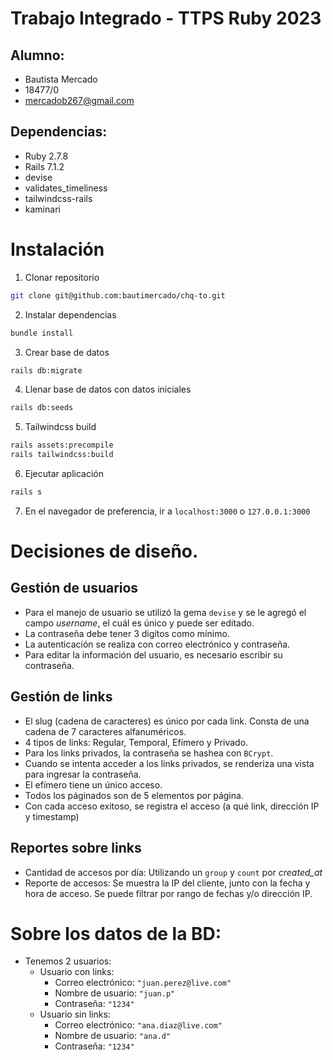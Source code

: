# Trabajo Integrado - TTPS Ruby 2023

## Alumno:

- Bautista Mercado
- 18477/0
- mercadob267@gmail.com

## Dependencias:

- Ruby 2.7.8
- Rails 7.1.2
- devise
- validates_timeliness
- tailwindcss-rails
- kaminari

# Instalación

1. Clonar repositorio

```bash
git clone git@github.com:bautimercado/chq-to.git
```

2. Instalar dependencias

```bash
bundle install
```

3. Crear base de datos

```bash
rails db:migrate
```

4. Llenar base de datos con datos iniciales

```bash
rails db:seeds
```

5. Tailwindcss build

```bash
rails assets:precompile
rails tailwindcss:build
```

6. Ejecutar aplicación

```bash
rails s
```

7. En el navegador de preferencia, ir a `localhost:3000` o `127.0.0.1:3000`

# Decisiones de diseño.

## Gestión de usuarios

- Para el manejo de usuario se utilizó la gema `devise` y se le agregó el campo _username_, el cuál es único y puede ser editado.
- La contraseña debe tener 3 digítos como mínimo.
- La autenticación se realiza con correo electrónico y contraseña.
- Para editar la información del usuario, es necesario escribir su contraseña.

## Gestión de links

- El slug (cadena de caracteres) es único por cada link. Consta de una cadena de 7 caracteres alfanuméricos.
- 4 tipos de links: Regular, Temporal, Efímero y Privado.
- Para los links privados, la contraseña se hashea con `BCrypt`.
- Cuando se intenta acceder a los links privados, se renderiza una vista para ingresar la contraseña.
- El efímero tiene un único acceso.
- Todos los páginados son de 5 elementos por página.
- Con cada acceso exitoso, se registra el acceso (a qué link, dirección IP y timestamp)

## Reportes sobre links

- Cantidad de accesos por día: Utilizando un `group` y `count` por _created_at_
- Reporte de accesos: Se muestra la IP del cliente, junto con la fecha y hora de acceso. Se puede filtrar por rango de fechas y/o dirección IP.

# Sobre los datos de la BD:

- Tenemos 2 usuarios:
  - Usuario con links:
    - Correo electrónico: `"juan.perez@live.com"`
    - Nombre de usuario: `"juan.p"`
    - Contraseña: `"1234"`
  - Usuario sin links:
    - Correo electrónico: `"ana.diaz@live.com"`
    - Nombre de usuario: `"ana.d"`
    - Contraseña: `"1234"`
